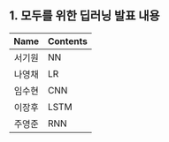 ## 1. 모두를 위한 딥러닝 발표 내용

| Name | Contents |
|:---:|:---|
| 서기원 | NN |
| 나영채 | LR |
| 임수현 | CNN |
| 이장후 | LSTM |
| 주영준 | RNN |
